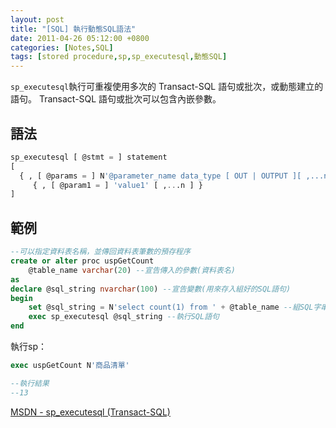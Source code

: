 ```yaml
---
layout: post
title: "[SQL] 執行動態SQL語法"
date: 2011-04-26 05:12:00 +0800
categories: [Notes,SQL]
tags: [stored procedure,sp,sp_executesql,動態SQL]
---
```


`sp_executesql`執行可重複使用多次的 Transact-SQL 語句或批次，或動態建立的語句。 Transact-SQL 語句或批次可以包含內嵌參數。

## 語法

```sql
sp_executesql [ @stmt = ] statement  
[   
  { , [ @params = ] N'@parameter_name data_type [ OUT | OUTPUT ][ ,...n ]' }   
     { , [ @param1 = ] 'value1' [ ,...n ] }  
]
```

## 範例

```sql
--可以指定資料表名稱，並傳回資料表筆數的預存程序
create or alter proc uspGetCount
    @table_name varchar(20) --宣告傳入的參數(資料表名)
as
declare @sql_string nvarchar(100) --宣告變數(用來存入組好的SQL語句)
begin
    set @sql_string = N'select count(1) from ' + @table_name --組SQL字串
    exec sp_executesql @sql_string --執行SQL語句
end
```

執行sp：

```sql
exec uspGetCount N'商品清單'

--執行結果
--13
```


[MSDN - sp_executesql (Transact-SQL)](https://learn.microsoft.com/zh-tw/sql/relational-databases/system-stored-procedures/sp-executesql-transact-sql?view=sql-server-ver16)